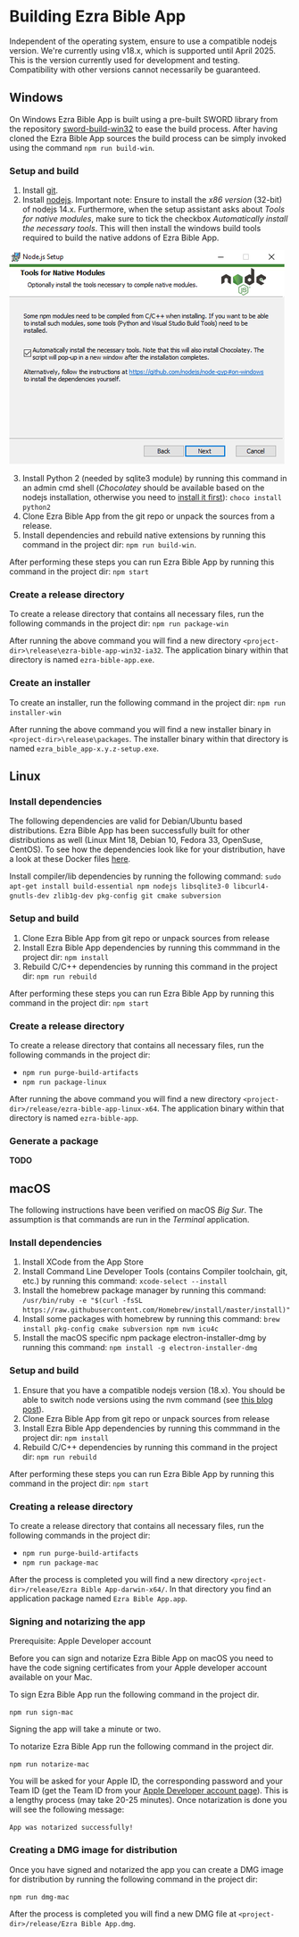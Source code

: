 # Building Ezra Bible App

Independent of the operating system, ensure to use a compatible nodejs version. We're currently using v18.x, which is supported until April 2025.
This is the version currently used for development and testing. Compatibility with other versions cannot necessarily be guaranteed.

## Windows

On Windows Ezra Bible App is built using a pre-built SWORD library from the repository [sword-build-win32](https://github.com/ezra-bible-app/sword-build-win32) to ease the build process. After having cloned the Ezra Bible App sources the build process can be simply invoked using the command `npm run build-win`.

### Setup and build

1. Install [git](https://git-scm.com/download/win).
2. Install [nodejs](https://nodejs.org). Important note: Ensure to install the *x86 version* (32-bit) of nodejs 14.x.
   Furthermore, when the setup assistant asks about *Tools for native modules*, make sure to tick the checkbox *Automatically install the necessary tools*. This will then install the windows build tools required to build the native addons of Ezra Bible App.

![Tools for native addons](https://raw.githubusercontent.com/ezra-bible-app/ezrabibleapp.net/master/assets/screenshots/nodejs_tools_for_native_addons.png)

3. Install Python 2 (needed by sqlite3 module) by running this command in an admin cmd shell (*Chocolatey* should be available based on the nodejs installation, otherwise you need to [install it first](https://chocolatey.org/install#individual)): `choco install python2`
4. Clone Ezra Bible App from the git repo or unpack the sources from a release.
5. Install dependencies and rebuild native extensions by running this command in the project dir: `npm run build-win`.

After performing these steps you can run Ezra Bible App by running this command in the project dir: `npm start`

[windows-build-tools]: https://www.npmjs.com/package/windows-build-tools

### Create a release directory

To create a release directory that contains all necessary files, run the following commands in the project dir: `npm run package-win`

After running the above command you will find a new directory `<project-dir>\release\ezra-bible-app-win32-ia32`.
The application binary within that directory is named `ezra-bible-app.exe`.

### Create an installer

To create an installer, run the following command in the project dir: `npm run installer-win`

After running the above command you will find a new installer binary in `<project-dir>\release\packages`.
The installer binary within that directory is named `ezra_bible_app-x.y.z-setup.exe`.

## Linux

### Install dependencies

The following dependencies are valid for Debian/Ubuntu based distributions. Ezra Bible App has been successfully built for other distributions as well (Linux Mint 18, Debian 10, Fedora 33, OpenSuse, CentOS). To see how the dependencies look like for your distribution, have a look at these Docker files [here](https://github.com/ezra-bible-app/ezra-bible-app-docker/tree/master/docker).

Install compiler/lib dependencies by running the following command: `sudo apt-get install build-essential npm nodejs libsqlite3-0 libcurl4-gnutls-dev zlib1g-dev pkg-config git cmake subversion`

### Setup and build

1. Clone Ezra Bible App from git repo or unpack sources from release
2. Install Ezra Bible App dependencies by running this commmand in the project dir: `npm install`
3. Rebuild C/C++ dependencies by running this command in the project dir: `npm run rebuild`

After performing these steps you can run Ezra Bible App by running this command in the project dir: `npm start`

### Create a release directory

To create a release directory that contains all necessary files, run the following commands in the project dir:

* `npm run purge-build-artifacts`
* `npm run package-linux`

After running the above command you will find a new directory `<project-dir>/release/ezra-bible-app-linux-x64`.
The application binary within that directory is named `ezra-bible-app`.

### Generate a package

**TODO**

## macOS

The following instructions have been verified on macOS _Big Sur_. The assumption is that commands are run in the _Terminal_ application.

### Install dependencies

1. Install XCode from the App Store
2. Install Command Line Developer Tools (contains Compiler toolchain, git, etc.) by running this command: `xcode-select --install`   
2. Install the homebrew package manager by running this command: `/usr/bin/ruby -e "$(curl -fsSL https://raw.githubusercontent.com/Homebrew/install/master/install)"`
3. Install some packages with homebrew by running this command: `brew install pkg-config cmake subversion npm nvm icu4c`
4. Install the macOS specific npm package electron-installer-dmg by running this command: `npm install -g electron-installer-dmg`

### Setup and build

1. Ensure that you have a compatible nodejs version (18.x). You should be able to switch node versions using the nvm command (see [this blog post](https://michael-kuehnel.de/node.js/2015/09/08/using-vm-to-switch-node-versions.html)).
2. Clone Ezra Bible App from git repo or unpack sources from release
3. Install Ezra Bible App dependencies by running this commmand in the project dir: `npm install`
4. Rebuild C/C++ dependencies by running this command in the project dir: `npm run rebuild`

After performing these steps you can run Ezra Bible App by running this command in the project dir: `npm start`

### Creating a release directory

To create a release directory that contains all necessary files, run the following commands in the project dir:

* `npm run purge-build-artifacts`
* `npm run package-mac`

After the process is completed you will find a new directory `<project-dir>/release/Ezra Bible App-darwin-x64/`.
In that directory you find an application package named `Ezra Bible App.app`.

### Signing and notarizing the app

Prerequisite: Apple Developer account

Before you can sign and notarize Ezra Bible App on macOS you need to have the code signing certificates from your Apple developer account available on your Mac.

To sign Ezra Bible App run the following command in the project dir.

`npm run sign-mac`

Signing the app will take a minute or two.

To notarize Ezra Bible App run the following command in the project dir.

`npm run notarize-mac`

You will be asked for your Apple ID, the corresponding password and your Team ID (get the Team ID from your [Apple Developer account page](https://developer.apple.com/account)). This is a lengthy process (may take 20-25 minutes). Once notarization is done you will see the following message:

`App was notarized successfully!`

### Creating a DMG image for distribution

Once you have signed and notarized the app you can create a DMG image for distribution by running the following command in the project dir:

`npm run dmg-mac`

After the process is completed you will find a new DMG file at `<project-dir>/release/Ezra Bible App.dmg`.
